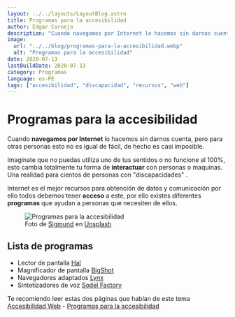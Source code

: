 ```yaml
---
layout: ../../layouts/LayoutBlog.astro
title: Programas para la accesibilidad
author: Edgar Cornejo
description: "Cuando navegamos por Internet lo hacemos sin darnos cuenta, pero para otras personas esto no es igual de fácil, de hecho es casi imposible. Imagínate que no puedas utiliza uno de tus sentidos o no funcione al 100%, esto cambia totalmente tu forma de interactuar con personas o maquinas. Una realidad para cientos de personas con discapacidades."
image:
  url: "../../blog/programas-para-la-accesibilidad.webp"
  alt: "Programas para la accesibilidad"
date: 2020-07-13
lastBuildDate: 2020-07-13
category: Programas
language: es-PE
tags: ["accesibilidad", "discapacidad", "recursos", "web"]
---
```


# Programas para la accesibilidad

Cuando **navegamos por Internet** lo hacemos sin darnos cuenta, pero para otras personas esto no es igual de fácil, de hecho es casi imposible.

Imagínate que no puedas utiliza uno de tus sentidos o no funcione al 100%, esto cambia totalmente tu forma de **interactuar** con personas o maquinas. Una realidad para cientos de personas con "discapacidades" .

Internet es el mejor recursos para obtención de datos y comunicación por ello todos debemos tener **acceso** a este, por ello existes diferentes **programas** que ayudan a personas que necesiten de ellos.

<figure>
  <img src="../../blog/programas-para-la-accesibilidad.webp" alt="Programas para la accesibilidad"/>
  <figcaption>Foto de <a href="https://unsplash.com/es/@sigmund" title="Sigmund" target="_blank">Sigmund</a> en <a href="https://unsplash.com/es/fotos/persona-que-usa-braille-writer-4MoIpDcSlr4" title="Unsplash" target="_blank">Unsplash</a>
  </figcaption>
</figure>

## Lista de programas

- Lector de pantalla <a href="http://www.synapseadaptive.com/dolphin/hal_spanish_win.htm" title="Hal" target="_blank">Hal</a>
- Magnificador de pantalla <a href="http://www.bigshotmagnifier.com/Products/BigShot/BigShot.htm" title="BigShot" target="_blank">BigShot</a>
- Navegadores adaptados <a href="http://lynx.browser.org/" title="Lynx" target="_blank">Lynx</a>
- Sintetizadores de voz <a href="http://www.sodels.com/" title="Sodel Factory" target="_blank">Sodel Factory</a>

Te recomiendo leer estas dos páginas que hablan de este tema <a href="http://accesibilidadweb.dlsi.ua.es/?menu=soft-ayudas" title="Accesibilidad Web" target="_blank">Accesibilidad Web</a> - <a href="http://www.mancomunidadsierranorte.org/paginas/programas-gratuitos-para-la-accesibilidad-para-personas-con-discapacidad-fisica/" title="Programas para la accesibilidad" target="_blank">Programas para la accesibilidad</a>
